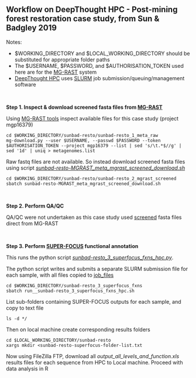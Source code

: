 ## Workflow on DeepThought HPC - Post-mining forest restoration case study, from Sun & Badgley 2019

Notes:
- $WORKING_DIRECTORY and $LOCAL_WORKING_DIRECTORY should be substituted for appropriate folder paths
- The $USERNAME, $PASSWORD, and $AUTHORISATION_TOKEN used here are for the [MG-RAST](https://www.mg-rast.org/) system
- [DeepThought HPC](https://deepthoughtdocs.flinders.edu.au/en/latest/) uses [SLURM](https://deepthoughtdocs.flinders.edu.au/en/latest/SLURM/SLURMIntro.html) job submission/queuing/management software

&nbsp;

**Step 1. Inspect & download screened fasta files from [MG-RAST](https://www.mg-rast.org/)**

Using [MG-RAST tools](https://github.com/MG-RAST/MG-RAST-Tools) inspect available files for this case study (project mgp16379)

```Shell
cd $WORKING_DIRECTORY/sunbad-resto/sunbad-resto_1_meta_raw
mg-download.py --user $USERNAME, --passwd $PASSWORD --token $AUTHORISATION_TOKEN --project mgp16379 --list | sed 's/\t.*$//g' | sed '1d' | uniq > metagenomes.list
```

Raw fastq files are not available.
So instead download screened fasta files using script *[sunbad-resto-MGRAST_meta_mgrast_screened_download.sh](sunbad-resto_2_mgrast_screened/sunbad-resto-MGRAST_meta_mgrast_screened_download.sh)*

```Shell
cd $WORKING_DIRECTORY/sunbad-resto/sunbad-resto_2_mgrast_screened
sbatch sunbad-resto-MGRAST_meta_mgrast_screened_download.sh
```

&nbsp;

**Step 2. Perform QA/QC**

QA/QC were not undertaken as this case study used [screened](https://help.mg-rast.org/user_manual.html#the-mg-rast-pipeline) fasta files direct from MG-RAST

&nbsp;

**Step 3. Perform [SUPER-FOCUS](https://github.com/metageni/SUPER-FOCUS) functional annotation**

This runs the python script *[sunbad-resto_3_superfocus_fxns_hpc.py](sunbad-resto_3_superfocus_fxns/sunbad-resto_3_superfocus_fxns_hpc.py)*.

The python script writes and submits a separate SLURM submission file for each sample, with all files copied to [job_files](sunbad-resto_3_superfocus_fxns/job_files)

```Shell
cd $WORKING_DIRECTORY/sunbad-resto_3_superfocus_fxns
sbatch run__sunbad-resto_3_superfocus_fxns_hpc.sh
```
List sub-folders containing SUPER-FOCUS outputs for each sample, and copy to text file
```Shell
ls -d */
```
Then on local machine create corresponding results folders
```Shell
cd $LOCAL_WORKING_DIRECTORY/sunbad-resto
xargs mkdir <sunbad-resto-superfocus-folder-list.txt
```

Now using FileZilla FTP, download all *output_all_levels_and_function.xls* results files for each sequence from HPC to Local machine.
Proceed with data analysis in R
